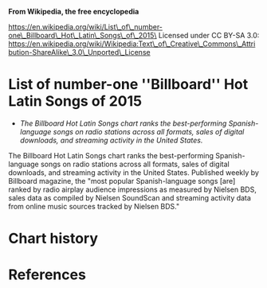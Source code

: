 **From Wikipedia, the free encyclopedia**

https://en.wikipedia.org/wiki/List\_of\_number-one\_Billboard\_Hot\_Latin\_Songs\_of\_2015\
Licensed under CC BY-SA 3.0:\
https://en.wikipedia.org/wiki/Wikipedia:Text\_of\_Creative\_Commons\_Attribution-ShareAlike\_3.0\_Unported\_License

List of number-one ''Billboard'' Hot Latin Songs of 2015
========================================================

-   *The Billboard Hot Latin Songs chart ranks the best-performing
    Spanish-language songs on radio stations across all formats, sales
    of digital downloads, and streaming activity in the United States.*

The Billboard Hot Latin Songs chart ranks the best-performing
Spanish-language songs on radio stations across all formats, sales of
digital downloads, and streaming activity in the United States.
Published weekly by Billboard magazine, the "most popular
Spanish-language songs \[are\] ranked by radio airplay audience
impressions as measured by Nielsen BDS, sales data as compiled by
Nielsen SoundScan and streaming activity data from online music sources
tracked by Nielsen BDS."

Chart history
=============

References
==========
